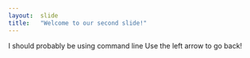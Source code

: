 ```yaml
---
layout:  slide
title:   "Welcome to our second slide!"
---
```

I should probably be using command line
Use the left arrow to go back!
